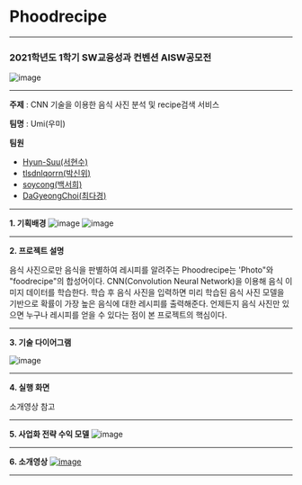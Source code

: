 # Phoodrecipe

----------
### 2021학년도 1학기 SW교융성과 컨벤션 AISW공모전
![image](https://user-images.githubusercontent.com/62391546/119246368-f9d9a180-bbbb-11eb-9709-e5512fabaf59.png)

----------
**주제** : CNN 기술을 이용한 음식 사진 분석 및 recipe검색 서비스 

**팀명** : Umi(우미)

**팀원**
- [Hyun-Suu(서현수)](https://github.com/Hyun-Suu)
- [tlsdnlqorrn(박신위)](https://github.com/tlsdnlqorrn)
- [soycong(백서희)](https://github.com/soycong)
- [DaGyeongChoi(최다경)](https://github.com/DaGyeongChoi)

----------
**1. 기획배경**
![image](https://user-images.githubusercontent.com/62391546/119246442-90a65e00-bbbc-11eb-89a6-d36feb09d81a.png)
![image](https://user-images.githubusercontent.com/62391546/119246447-99972f80-bbbc-11eb-93b2-6ba1a577e335.png)

----------
**2. 프로젝트 설명**

음식 사진으로만 음식을 판별하여 레시피를 알려주는 Phoodrecipe는 'Photo"와 "foodrecipe"의 합성어이다.
CNN(Convolution Neural Network)을 이용해 음식 이미지 데이터를 학습한다. 학습 후 음식 사진을 입력하면 미리 학습된 음식 사진 모델을 기반으로 확률이 가장 높은 음식에 대한 레시피를 출력해준다. 언제든지 음식 사진만 있으면 누구나 레시피를 얻을 수 있다는 점이 본 프로젝트의 핵심이다. 

----------
**3. 기술 다이어그램**

![image](https://user-images.githubusercontent.com/62391546/119246734-f0056d80-bbbe-11eb-91aa-6cbbb6ba0197.png)

----------
**4. 실행 화면**

소개영상 참고

----------
**5. 사업화 전략 수익 모델**
![image](https://user-images.githubusercontent.com/62391546/119246812-9f424480-bbbf-11eb-908d-ef76b16baa4c.png)

----------
**6. 소개영상**
[![image](https://user-images.githubusercontent.com/62391546/119246876-095ae980-bbc0-11eb-88d0-c3e37d1099b3.png)](https://youtu.be/y05WFybVUkk)

----------

